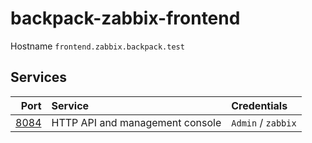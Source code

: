 # backpack-zabbix-frontend

Hostname `frontend.zabbix.backpack.test`

## Services

| Port | Service | Credentials
| ---: | :------ | :----------
| [8084](http://frontend.zabbix.backpack.test:8084) | HTTP API and management console | `Admin` / `zabbix`
